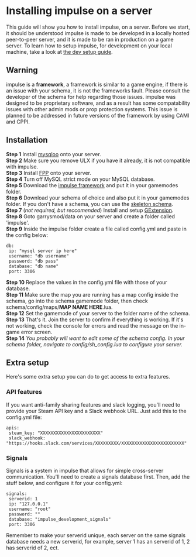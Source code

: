 # Installing impulse on a server
This guide will show you how to install impulse, on a server. Before we start, it should be understood impulse is made to be developed in a locally hosted peer-to-peer server, and it is made to be ran in production on a game server. To learn how to setup impulse, for development on your local machine, take a look at [the dev setup guide](https://vingard.github.io/impulsedocs/topics/10-devsetup.md.html).

## Warning
impulse is a **framework**, a framework is similar to a game engine, if there is an issue with your schema, it is not the frameworks fault. Please consult the developer of the schema for help regarding those issues. impulse was designed to be proprietary software, and as a result has some compatability issues with other admin mods or prop protection systems. This issue is planned to be addressed in future versions of the framework by using CAMI and CPPI.

## Installation
**Step 1** Install [mysqloo](https://github.com/FredyH/MySQLOO/releases) onto your server.<br/>
**Step 2** Make sure you remove ULX if you have it already, it is not compatible with impulse.<br/>
**Step 3** Install [FPP](https://github.com/FPtje/Falcos-Prop-protection) onto your server.<br/>
**Step 4** Turn off MySQL strict mode on your MySQL database.<br/>
**Step 5** Download the [impulse framework](https://github.com/vingard/impulse) and put it in your gamemodes folder.<br/>
**Step 6** Download your schema of choice and also put it in your gamemodes folder. If you don't have a schema, you can use the [skeleton schema](https://github.com/vingard/impulseskeleton).<br/>
**Step 7** (*not required, but reccomended*) Install and setup [GExtension](https://www.gmodstore.com/market/view/2899).<br/>
**Step 8** Goto garrysmod/data on your server and create a folder called 'impulse'.<br/>
**Step 9** Inside the impulse folder create a file called config.yml and paste in the config below:<br/>

```
db:
 ip: "mysql server ip here"
 username: "db username"
 password: "db pass"
 database: "db name"
 port: 3306
```

**Step 10** Replace the values in the config.yml file with those of your database.<br/>
**Step 11** Make sure the map you are running has a map config inside the schema, go into the schema gamemode folder, then check schema/config/maps/**MAP NAME HERE**.lua.<br/>
**Step 12** Set the gamemode of your server to the folder name of the schema.<br/>
**Step 13** That's it. Join the server to confirm if everything is working. If it's not working, check the console for errors and read the message on the in-game error screen.<br/>
**Step 14** *You probably will want to edit some of the schema config. In your schema folder, navigate to config/sh_config.lua to configure your server.*<br/>

## Extra setup
Here's some extra setup you can do to get access to extra features.

### API features
If you want anti-family sharing features and slack logging, you'll need to provide your Steam API key and a Slack webhook URL. Just add this to the config.yml file:
```
apis:
 steam_key: "XXXXXXXXXXXXXXXXXXXXXXX"
 slack_webhook: "https://hooks.slack.com/services/XXXXXXXXX/XXXXXXXXXXXXXXXXXXXXXXXX"
```

### Signals
Signals is a system in impulse that allows for simple cross-server communication. You'll need to create a signals database first. Then, add the stuff below, and configure it for your config.yml:
```
signals:
 serverid: 1
 ip: "127.0.0.1"
 username: "root"
 password: ""
 database: "impulse_development_signals"
 port: 3306
```
Remember to make your serverid unique, each server on the same signals database needs a new serverid, for example, server 1 has an serverid of 1, 2 has serverid of 2, ect.
